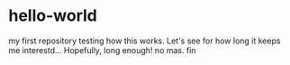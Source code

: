 # hello-world
my first repository 
testing how this works. Let's see for how long it keeps me interestd... Hopefully, long enough!
no mas. fin
